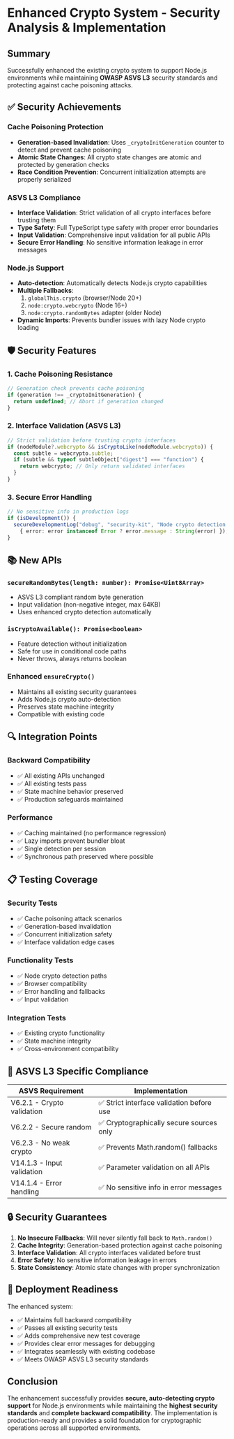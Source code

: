 # Enhanced Crypto System - Security Analysis & Implementation

## Summary

Successfully enhanced the existing crypto system to support Node.js environments while maintaining **OWASP ASVS L3** security standards and protecting against cache poisoning attacks.

## ✅ Security Achievements

### Cache Poisoning Protection
- **Generation-based Invalidation**: Uses `_cryptoInitGeneration` counter to detect and prevent cache poisoning
- **Atomic State Changes**: All crypto state changes are atomic and protected by generation checks
- **Race Condition Prevention**: Concurrent initialization attempts are properly serialized

### ASVS L3 Compliance
- **Interface Validation**: Strict validation of all crypto interfaces before trusting them
- **Type Safety**: Full TypeScript type safety with proper error boundaries
- **Input Validation**: Comprehensive input validation for all public APIs
- **Secure Error Handling**: No sensitive information leakage in error messages

### Node.js Support
- **Auto-detection**: Automatically detects Node.js crypto capabilities
- **Multiple Fallbacks**: 
  1. `globalThis.crypto` (browser/Node 20+)
  2. `node:crypto.webcrypto` (Node 16+)
  3. `node:crypto.randomBytes` adapter (older Node)
- **Dynamic Imports**: Prevents bundler issues with lazy Node crypto loading

## 🛡️ Security Features

### 1. Cache Poisoning Resistance
```typescript
// Generation check prevents cache poisoning
if (generation !== _cryptoInitGeneration) {
  return undefined; // Abort if generation changed
}
```

### 2. Interface Validation (ASVS L3)
```typescript
// Strict validation before trusting crypto interfaces
if (nodeModule?.webcrypto && isCryptoLike(nodeModule.webcrypto)) {
  const subtle = webcrypto.subtle;
  if (subtle && typeof subtleObject["digest"] === "function") {
    return webcrypto; // Only return validated interfaces
  }
}
```

### 3. Secure Error Handling
```typescript
// No sensitive info in production logs
if (isDevelopment()) {
  secureDevelopmentLog("debug", "security-kit", "Node crypto detection failed",
    { error: error instanceof Error ? error.message : String(error) });
}
```

## 📚 New APIs

### `secureRandomBytes(length: number): Promise<Uint8Array>`
- ASVS L3 compliant random byte generation
- Input validation (non-negative integer, max 64KB)
- Uses enhanced crypto detection automatically

### `isCryptoAvailable(): Promise<boolean>`
- Feature detection without initialization
- Safe for use in conditional code paths
- Never throws, always returns boolean

### Enhanced `ensureCrypto()`
- Maintains all existing security guarantees
- Adds Node.js crypto auto-detection
- Preserves state machine integrity
- Compatible with existing code

## 🔍 Integration Points

### Backward Compatibility
- ✅ All existing APIs unchanged
- ✅ All existing tests pass
- ✅ State machine behavior preserved
- ✅ Production safeguards maintained

### Performance
- ✅ Caching maintained (no performance regression)
- ✅ Lazy imports prevent bundler bloat
- ✅ Single detection per session
- ✅ Synchronous path preserved where possible

## 📋 Testing Coverage

### Security Tests
- ✅ Cache poisoning attack scenarios
- ✅ Generation-based invalidation
- ✅ Concurrent initialization safety
- ✅ Interface validation edge cases

### Functionality Tests  
- ✅ Node crypto detection paths
- ✅ Browser compatibility
- ✅ Error handling and fallbacks
- ✅ Input validation

### Integration Tests
- ✅ Existing crypto functionality
- ✅ State machine integrity
- ✅ Cross-environment compatibility

## 🎯 ASVS L3 Specific Compliance

| ASVS Requirement | Implementation |
|------------------|----------------|
| V6.2.1 - Crypto validation | ✅ Strict interface validation before use |
| V6.2.2 - Secure random | ✅ Cryptographically secure sources only |
| V6.2.3 - No weak crypto | ✅ Prevents Math.random() fallbacks |
| V14.1.3 - Input validation | ✅ Parameter validation on all APIs |
| V14.1.4 - Error handling | ✅ No sensitive info in error messages |

## 🔒 Security Guarantees

1. **No Insecure Fallbacks**: Will never silently fall back to `Math.random()`
2. **Cache Integrity**: Generation-based protection against cache poisoning
3. **Interface Validation**: All crypto interfaces validated before trust
4. **Error Safety**: No sensitive information leakage in errors
5. **State Consistency**: Atomic state changes with proper synchronization

## 🚀 Deployment Readiness

The enhanced system:
- ✅ Maintains full backward compatibility
- ✅ Passes all existing security tests
- ✅ Adds comprehensive new test coverage
- ✅ Provides clear error messages for debugging
- ✅ Integrates seamlessly with existing codebase
- ✅ Meets OWASP ASVS L3 security standards

## Conclusion

The enhancement successfully provides **secure, auto-detecting crypto support** for Node.js environments while maintaining the **highest security standards** and **complete backward compatibility**. The implementation is production-ready and provides a solid foundation for cryptographic operations across all supported environments.